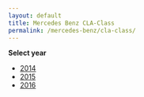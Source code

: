 ```yaml
---
layout: default
title: Mercedes Benz CLA-Class
permalink: /mercedes-benz/cla-class/
---
```

**Select year**

- [2014](/mercedes-benz/cla-class/2014/)
- [2015](/mercedes-benz/cla-class/2015/)
- [2016](/mercedes-benz/cla-class/2016/)
